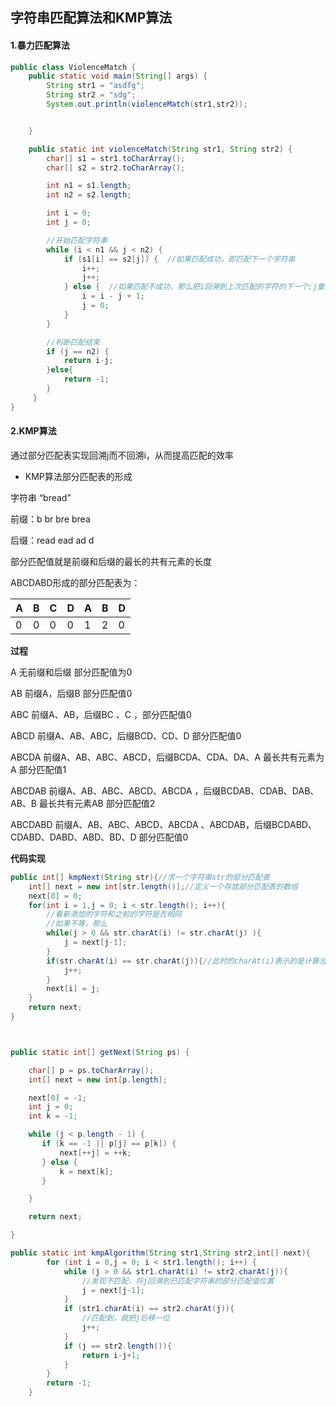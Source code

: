 ## 字符串匹配算法和KMP算法

#### 1.暴力匹配算法

```java
public class ViolenceMatch {
    public static void main(String[] args) {
        String str1 = "asdfg";
        String str2 = "sdg";
        System.out.println(violenceMatch(str1,str2));


    }

    public static int violenceMatch(String str1, String str2) {
        char[] s1 = str1.toCharArray();
        char[] s2 = str2.toCharArray();

        int n1 = s1.length;
        int n2 = s2.length;

        int i = 0;
        int j = 0;

        //开始匹配字符串
        while (i < n1 && j < n2) {
            if (s1[i] == s2[j]) {  //如果匹配成功，即匹配下一个字符串
                i++;
                j++;
            } else {  //如果匹配不成功，那么把i回溯到上次匹配的字符的下一个;j重新置0
                i = i - j + 1;
                j = 0;
            }
        }

        //判断匹配结束
        if (j == n2) {
            return i-j;
        }else{
            return -1;
        }
     }
}
```

#### 2.KMP算法

通过部分匹配表实现回溯j而不回溯i，从而提高匹配的效率

- KMP算法部分匹配表的形成

字符串 “bread”

前缀：b          br        bre     brea

后缀：read    ead     ad       d

部分匹配值就是前缀和后缀的最长的共有元素的长度

ABCDABD形成的部分匹配表为：

| A    | B    | C    | D    | A    | B    | D    |
| ---- | ---- | ---- | ---- | ---- | ---- | ---- |
| 0    | 0    | 0    | 0    | 1    | 2    | 0    |

**过程**

A 无前缀和后缀  部分匹配值为0

AB 前缀A，后缀B 部分匹配值0

ABC 前缀A、AB，后缀BC 、C  ，部分匹配值0

ABCD 前缀A、AB、ABC，后缀BCD、CD、D 部分匹配值0

ABCDA 前缀A、AB、ABC、ABCD，后缀BCDA、CDA、DA、A 最长共有元素为A 部分匹配值1

ABCDAB 前缀A、AB、ABC、ABCD、ABCDA ，后缀BCDAB、CDAB、DAB、AB、B 最长共有元素AB 部分匹配值2

ABCDABD 前缀A、AB、ABC、ABCD、ABCDA 、ABCDAB，后缀BCDABD、CDABD、DABD、ABD、BD、D  部分匹配值0

**代码实现**

```java
public int[] kmpNext(String str){//求一个字符串str的部分匹配表
    int[] next = new int[str.length()];//定义一个存放部分匹配表的数组
    next[0] = 0;
    for(int i = 1,j = 0; i < str.length(); i++){
        //看新添加的字符和之前的字符是否相同
        //如果不等，那么
        while(j > 0 && str.charAt(i) != str.charAt(j) ){
            j = next[j-1];
        }
        if(str.charAt(i) == str.charAt(j)){//此时的charAt(i)表示的是计算当前部分匹配值的字符串的最后一个，这里的j一开始必定是从0开始的，除非之前有过最长共有元素
            j++;   
        }
        next[i] = j;   
    }
    return next; 
}



public static int[] getNext(String ps) {

    char[] p = ps.toCharArray();
    int[] next = new int[p.length];

    next[0] = -1;
    int j = 0;
    int k = -1;

    while (j < p.length - 1) {
       if (k == -1 || p[j] == p[k]) {
           next[++j] = ++k;
       } else {
           k = next[k];
       }

    }

    return next;

}
```

```java
public static int kmpAlgorithm(String str1,String str2,int[] next){
        for (int i = 0,j = 0; i < str1.length(); i++) {
            while (j > 0 && str1.charAt(i) != str2.charAt(j)){
                //发现不匹配，将j回溯到已匹配字符串的部分匹配值位置
                j = next[j-1];
            }
            if (str1.charAt(i) == str2.charAt(j)){
                //匹配到，就把j后移一位
                j++;
            }
            if (j == str2.length()){
                return i-j+1;
            }
        }
        return -1;
    }
```


